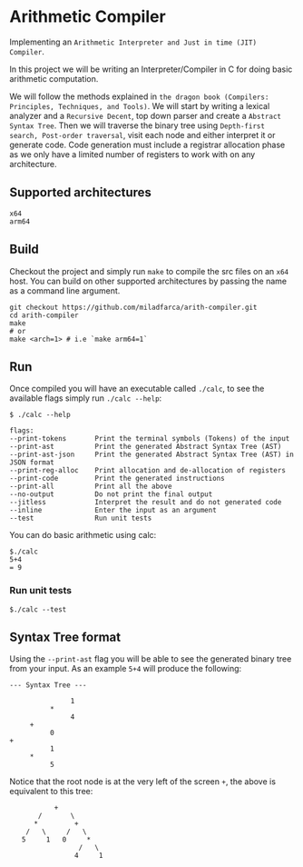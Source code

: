# Arithmetic Compiler
Implementing an `Arithmetic Interpreter and Just in time (JIT) Compiler`.

In this project we will be writing an Interpreter/Compiler in C for doing basic
arithmetic computation.

We will follow the methods explained in `the dragon book (Compilers: Principles, Techniques, and Tools)`. 
We will start by writing a lexical analyzer and a `Recursive Decent`, top down parser and create a `Abstract Syntax Tree`.
Then we will traverse the binary tree using `Depth-first search, Post-order traversal`, visit each node and either interpret it or generate code. Code generation must include a registrar allocation phase as we only have a limited number of registers to work with on any architecture.

## Supported architectures
```
x64
arm64
```

## Build
Checkout the project and simply run `make` to compile the src files on an `x64` host.
You can build on other supported architectures by passing the name as a command line argument.
```
git checkout https://github.com/miladfarca/arith-compiler.git
cd arith-compiler
make
# or 
make <arch=1> # i.e `make arm64=1` 
```

## Run
Once compiled you will have an executable called `./calc`, to see the available flags simply run `./calc --help`:
```
$ ./calc --help

flags:
--print-tokens       Print the terminal symbols (Tokens) of the input
--print-ast          Print the generated Abstract Syntax Tree (AST)
--print-ast-json     Print the generated Abstract Syntax Tree (AST) in JSON format
--print-reg-alloc    Print allocation and de-allocation of registers
--print-code         Print the generated instructions
--print-all          Print all the above
--no-output          Do not print the final output
--jitless            Interpret the result and do not generated code
--inline             Enter the input as an argument
--test               Run unit tests
```
You can do basic arithmetic using calc:
```
$./calc 
5+4
= 9
```

### Run unit tests
```
$./calc --test
```

## Syntax Tree format
Using the `--print-ast` flag you will be able to see the generated binary tree from your input. As an example `5+4` will produce the following:
```
--- Syntax Tree ---

               1
          *
               4
     +
          0
+
          1
     *
          5
```

Notice that the root node is at the very left of the screen `+`, the above is equivalent to this tree:
```
           +
       /       \  
      *         +
    /   \     /   \
   5     1   0     * 
                 /   \
                4     1
```        
